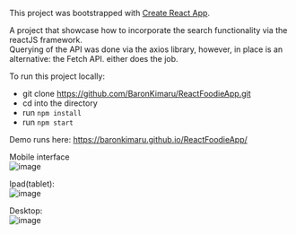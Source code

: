 This project was bootstrapped with [Create React App](https://github.com/facebook/create-react-app).

A project that showcase how to incorporate the search functionality via the reactJS framework.   
Querying of the API was done via the axios library, however, in place is an alternative: the Fetch API. either does the job.

To run this project locally:
* git clone https://github.com/BaronKimaru/ReactFoodieApp.git
* cd into the directory
* run `npm install`
* run `npm start`

Demo runs here: https://baronkimaru.github.io/ReactFoodieApp/
  
    
    
Mobile interface  
![image](https://user-images.githubusercontent.com/16536231/72819070-9cf37180-3c7d-11ea-96e3-c729fc92d759.png)  

Ipad(tablet):  
![image](https://user-images.githubusercontent.com/16536231/72819131-bc8a9a00-3c7d-11ea-92a9-cbab560f92ef.png)  

Desktop:  
![image](https://user-images.githubusercontent.com/16536231/72819325-1ab77d00-3c7e-11ea-96a7-5f25aab20af3.png)






